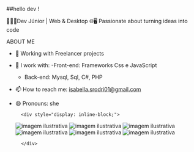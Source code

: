 ##hello dev !

👩🏼‍💻Dev Júnior | Web & Desktop 🌐🖥️
Passionate about turning ideas into code

ABOUT ME

- 🔭 Working with Freelancer projects
- 🌱 I work with:
    -Front-end: Frameworks Css e JavaScript
    - Back-end: Mysql, Sql, C#, PHP
- 📫 How to reach me: isabella.srodri01@gmail.com
- 😄 Pronouns: she





        <div style="display: inline-block;">
	<img src="https://img.shields.io/badge/HTML5-E34F26?style=for-the-badge&logo=html5&logoColor=white" alt="imagem ilustrativa" >
    <img src="https://img.shields.io/badge/CSS3-1572B6?style=for-the-badge&logo=css3&logoColor=white" alt="imagem ilustrativa">
    <img src="https://img.shields.io/badge/Bootstrap-563D7C?style=for-the-badge&logo=bootstrap&logoColor=white" alt="imagem ilustrativa">    
    <img src="https://img.shields.io/badge/JavaScript-323330?style=for-the-badge&logo=javascript&logoColor=F7DF1E" alt="imagem ilustrativa">
    <img src="https://img.shields.io/badge/PHP-777BB4?style=for-the-badge&logo=php&logoColor=white" alt="imagem ilustrativa">
    <img src="https://img.shields.io/badge/C%23-239120?style=for-the-badge&logo=c-sharp&logoColor=white" alt="imagem ilustrativa">
    
    
        </div>
      
